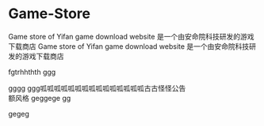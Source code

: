 # Game-Store
Game store of Yifan game download website
是一个由安命院科技研发的游戏下载商店
Game store of Yifan game download website
是一个由安命院科技研发的游戏下载商店

fgtrhhthth
ggg

gggg
ggg呱呱呱呱呱呱呱呱呱呱呱呱呱呱呱古古怪怪公告     
 额风格 geggege
gg

gegeg
